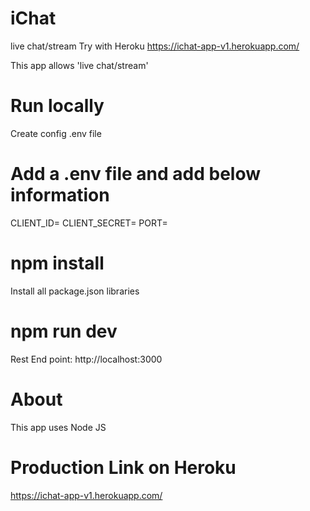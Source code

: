 # iChat
live chat/stream
Try with Heroku https://ichat-app-v1.herokuapp.com/

This app allows 'live chat/stream'

# Run locally
Create config .env file

# Add a .env file and add below information
CLIENT_ID=
CLIENT_SECRET=
PORT=

# npm install
Install all package.json libraries

# npm run dev
Rest End point: http://localhost:3000


# About
This app uses Node JS

# Production Link on Heroku
https://ichat-app-v1.herokuapp.com/
